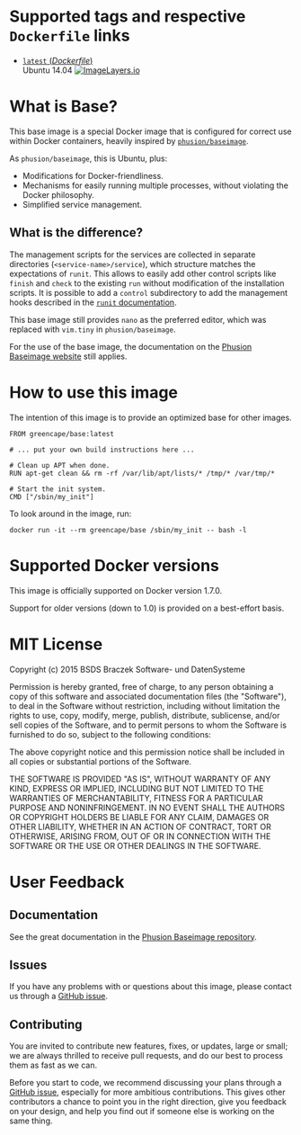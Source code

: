 # Supported tags and respective `Dockerfile` links

-	[`latest` (*Dockerfile*)](https://github.com/GreenCape/docker/blob/master/base/Dockerfile)  
    Ubuntu 14.04 [![ImageLayers.io](https://badge.imagelayers.io/greencape/base:latest.svg)](https://imagelayers.io/?images=greencape/base:latest)

# What is Base?

This base image is a special Docker image that is configured for correct use within Docker containers,
heavily inspired by [`phusion/baseimage`](https://registry.hub.docker.com/u/phusion/baseimage/).

As `phusion/baseimage`, this is Ubuntu, plus:

 * Modifications for Docker-friendliness.
 * Mechanisms for easily running multiple processes, without violating the Docker philosophy.
 * Simplified service management.

## What is the difference?

The management scripts for the services are collected in separate directories (`<service-name>/service`),
which structure matches the expectations of `runit`.
This allows to easily add other control scripts like `finish` and `check` to the existing `run` without modification
of the installation scripts.
It is possible to add a `control` subdirectory to add the management hooks described in the
[`runit` documentation](http://smarden.org/runit/runsv.8.html).

This base image still provides `nano` as the preferred editor, which was replaced with `vim.tiny` in `phusion/baseimage`.

For the use of the base image, the documentation on the [Phusion Baseimage website](http://phusion.github.io/baseimage-docker/)
still applies.

# How to use this image

The intention of this image is to provide an optimized base for other images.

```
FROM greencape/base:latest

# ... put your own build instructions here ...

# Clean up APT when done.
RUN apt-get clean && rm -rf /var/lib/apt/lists/* /tmp/* /var/tmp/*

# Start the init system.
CMD ["/sbin/my_init"]
```

To look around in the image, run:

```
docker run -it --rm greencape/base /sbin/my_init -- bash -l
```

# Supported Docker versions

This image is officially supported on Docker version 1.7.0.

Support for older versions (down to 1.0) is provided on a best-effort basis.

# MIT License

Copyright (c) 2015 BSDS Braczek Software- und DatenSysteme

Permission is hereby granted, free of charge, to any person obtaining a copy of this software and associated documentation files (the "Software"), to deal in the Software without restriction, including without limitation the rights to use, copy, modify, merge, publish, distribute, sublicense, and/or sell copies of the Software, and to permit persons to whom the Software is furnished to do so, subject to the following conditions:

The above copyright notice and this permission notice shall be included in all copies or substantial portions of the Software.

THE SOFTWARE IS PROVIDED "AS IS", WITHOUT WARRANTY OF ANY KIND, EXPRESS OR IMPLIED, INCLUDING BUT NOT LIMITED TO THE WARRANTIES OF MERCHANTABILITY, FITNESS FOR A PARTICULAR PURPOSE AND NONINFRINGEMENT. IN NO EVENT SHALL THE AUTHORS OR COPYRIGHT HOLDERS BE LIABLE FOR ANY CLAIM, DAMAGES OR OTHER LIABILITY, WHETHER IN AN ACTION OF CONTRACT, TORT OR OTHERWISE, ARISING FROM, OUT OF OR IN CONNECTION WITH THE SOFTWARE OR THE USE OR OTHER DEALINGS IN THE SOFTWARE.

# User Feedback

## Documentation

See the great documentation in the [Phusion Baseimage repository](https://github.com/phusion/baseimage-docker).  

## Issues

If you have any problems with or questions about this image,
please contact us through a [GitHub issue](https://github.com/GreenCape/docker/issues).

## Contributing

You are invited to contribute new features, fixes, or updates, large or small;
we are always thrilled to receive pull requests, and do our best to process them as fast as we can.

Before you start to code, we recommend discussing your plans through a [GitHub issue](https://github.com/GreenCape/docker/issues),
especially for more ambitious contributions.
This gives other contributors a chance to point you in the right direction, give you feedback on your design,
and help you find out if someone else is working on the same thing.
